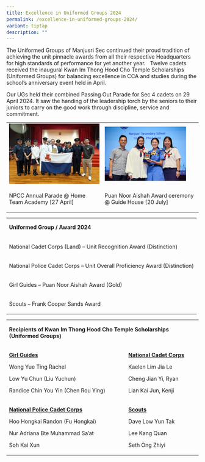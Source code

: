 ```yaml
---
title: Excellence in Uniformed Groups 2024
permalink: /excellence-in-uniformed-groups-2024/
variant: tiptap
description: ""
---
```

<p>The Uniformed Groups of Manjusri Sec continued their proud tradition of
achieving the unit pinnacle awards from all their respective Headquarters
for high standards of performance for yet another year.&nbsp;&nbsp; Twelve
cadets received the inaugural Kwan Im Thong Hood Cho Temple Scholarships
(Uniformed Groups) for balancing excellence in CCA and studies during the
school’s anniversary event held in April.</p>
<p>Our UGs held their combined Passing Out Parade for Sec 4 cadets on 29
April 2024. It saw the handing of the leadership torch by the seniors to
their juniors to carry on the good work through discipline, service and
commitment.</p>
<table style="minWidth: 50px">
<colgroup>
<col>
<col>
</colgroup>
<tbody>
<tr>
<td rowspan="1" colspan="1">
<div class="isomer-image-wrapper">
<img style="width: 100%" height="auto" width="100%" alt="" src="/images/Spotlight/2024 Excel in Uniform Grp/excel_grp_1.jpg">
</div>
</td>
<td rowspan="1" colspan="1">
<div class="isomer-image-wrapper">
<img style="width: 89%;" height="auto" width="100%" alt="" src="/images/Spotlight/2024 Excel in Uniform Grp/excel_grp_2.jpg">
</div>
</td>
</tr>
<tr>
<td rowspan="1" colspan="1">
<p>NPCC Annual Parade @ Home Team Academy [27 April]</p>
</td>
<td rowspan="1" colspan="1">
<p>Puan Noor Aishah Award ceremony @ Guide House [20 July]</p>
</td>
</tr>
</tbody>
</table>
<table style="minWidth: 25px">
<colgroup>
<col>
</colgroup>
<tbody>
<tr>
<td rowspan="1" colspan="1">
<p><strong>Uniformed Group / Award 2024</strong>
</p>
</td>
</tr>
<tr>
<td rowspan="1" colspan="1">
<p>National Cadet Corps (Land) – Unit Recognition Award (Distinction)</p>
</td>
</tr>
<tr>
<td rowspan="1" colspan="1">
<p>National Police Cadet Corps – Unit Overall Proficiency Award (Distinction)</p>
</td>
</tr>
<tr>
<td rowspan="1" colspan="1">
<p>Girl Guides – Puan Noor Aishah Award (Gold)</p>
</td>
</tr>
<tr>
<td rowspan="1" colspan="1">
<p>Scouts – Frank Cooper Sands Award</p>
</td>
</tr>
</tbody>
</table>
<table style="minWidth: 50px">
<colgroup>
<col>
<col>
</colgroup>
<tbody>
<tr>
<td rowspan="1" colspan="2">
<p><strong>Recipients of Kwan Im Thong Hood Cho Temple Scholarships (Uniformed Groups)</strong>
</p>
</td>
</tr>
<tr>
<td rowspan="1" colspan="1">
<p><strong><u>Girl Guides</u></strong>
</p>
<p>Wong Yue Ting Rachel</p>
<p>Low Yu Chun (Liu Yuchun)</p>
<p>Randice Chin You Yin (Chen Rou Ying)</p>
</td>
<td rowspan="1" colspan="1">
<p><strong><u>National Cadet Corps</u></strong>
</p>
<p>Kaelen Lim Jia Le</p>
<p>Cheng Jian Yi, Ryan</p>
<p>Lian Kai Jun, Kenji</p>
</td>
</tr>
<tr>
<td rowspan="1" colspan="1">
<p><strong><u>National Police Cadet Corps</u></strong>
</p>
<p>Hoo Hongkai Randon (Fu Hongkai)</p>
<p>Nur Adriana Bte Muhammad Sa’at</p>
<p>Soh Kai Xun</p>
</td>
<td rowspan="1" colspan="1">
<p><strong><u>Scouts</u></strong>
</p>
<p>Dave Low Yun Tak</p>
<p>Lee Kang Quan</p>
<p>Seth Ong Zhiyi</p>
</td>
</tr>
</tbody>
</table>
<p>&nbsp;</p>
<p></p>